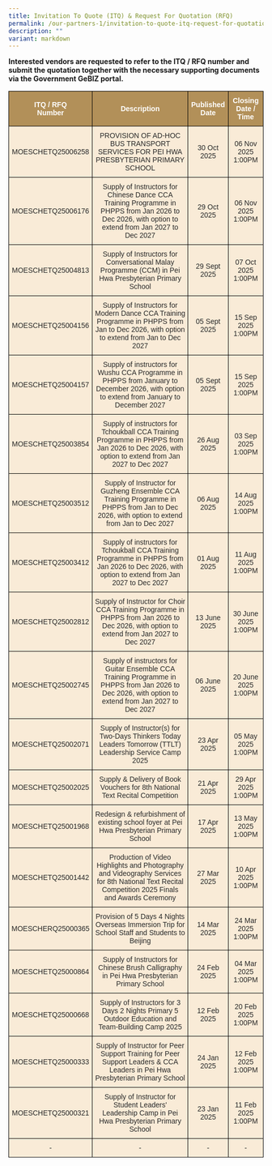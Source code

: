```yaml
---
title: Invitation To Quote (ITQ) & Request For Quotation (RFQ)
permalink: /our-partners-1/invitation-to-quote-itq-request-for-quotation-rfq/
description: ""
variant: markdown
---
```

[](/images/Website%20Banners%20Subpage/948x260%20masterhead%20-%20Our%20Partners3.jpg)
**Interested vendors are requested to refer to the ITQ / RFQ number and submit the quotation together with the necessary supporting documents via the Government GeBIZ portal.** 
  

<style type="text/css">
.tg  {border-collapse:collapse;border-spacing:0;}
.tg td{border-color:black;border-style:solid;border-width:1px;font-family:Arial, sans-serif;font-size:14px;
  overflow:hidden;padding:10px 5px;word-break:normal;}
.tg th{border-color:black;border-style:solid;border-width:1px;font-family:Arial, sans-serif;font-size:14px;
  font-weight:normal;overflow:hidden;padding:10px 5px;word-break:normal;}
.tg .tg-q1lf{background-color:#F9EBD7;color:#282828;text-align:center;vertical-align:middle}
.tg .tg-vgdu{background-color:#F9EBD7;color:#CCC;text-align:center;vertical-align:top}
.tg .tg-vtwo{background-color:#B29059;color:#FFF;font-weight:bold;text-align:center;vertical-align:middle}
.tg .tg-lhoz{background-color:#FFF;color:#CCC;text-align:center;vertical-align:top}
.tg .tg-r2gi{background-color:#FFF;color:#282828;text-align:center;vertical-align:middle}
</style>
<table class="tg">
<thead>
  <tr>
    <th class="tg-vtwo"><span style="color:#FFF;background-color:#B29059">ITQ / RFQ</span><br><span style="color:#FFF;background-color:#B29059">Number</span></th>
    <th class="tg-vtwo"><span style="color:#FFF;background-color:#B29059">Description</span></th>
    <th class="tg-vtwo"><span style="color:#FFF;background-color:#B29059">Published</span><br><span style="color:#FFF;background-color:#B29059">Date</span></th>
    <th class="tg-vtwo"><span style="color:#FFF;background-color:#B29059">Closing</span><br><span style="color:#FFF;background-color:#B29059">Date / Time</span></th>
  </tr>
</thead>
<tbody>
<tr>
		</tr>	<tr>
	</tr>	<tr>
	</tr>	<tr></tr>	<tr>
			</tr>	<tr>
	</tr>	<tr><td class="tg-q1lf"><span style="color:#282828;background-color:transparent">MOESCHETQ25006258</span></td>
    <td class="tg-q1lf"><span style="color:#282828;background-color:transparent">PROVISION OF AD-HOC BUS TRANSPORT SERVICES FOR PEI HWA PRESBYTERIAN PRIMARY SCHOOL </span></td>
    <td class="tg-q1lf"><span style="color:#282828;background-color:transparent">30 Oct 2025 </span></td>
    <td class="tg-q1lf"><span style="color:#282828;background-color:transparent">06 Nov 2025 1:00PM </span></td>
			</tr>	<tr>
	</tr>	<tr>
	</tr>	<tr>
	</tr>	<tr><td class="tg-q1lf"><span style="color:#282828;background-color:transparent">MOESCHETQ25006176</span></td>
    <td class="tg-q1lf"><span style="color:#282828;background-color:transparent">Supply of Instructors for Chinese Dance CCA Training Programme in PHPPS from Jan 2026 to Dec 2026, with option to extend from Jan 2027 to Dec 2027 </span></td>
    <td class="tg-q1lf"><span style="color:#282828;background-color:transparent">29 Oct 2025 </span></td>
    <td class="tg-q1lf"><span style="color:#282828;background-color:transparent">06 Nov 2025 1:00PM </span></td>
			</tr>	<tr></tr>	<tr>
		</tr>	<tr>
	</tr>	<tr><td class="tg-q1lf"><span style="color:#282828;background-color:transparent">MOESCHETQ25004813</span></td>
    <td class="tg-q1lf"><span style="color:#282828;background-color:transparent">Supply of Instructors for Conversational Malay Programme (CCM) in Pei Hwa Presbyterian Primary School </span></td>
    <td class="tg-q1lf"><span style="color:#282828;background-color:transparent">29 Sept 2025 </span></td>
    <td class="tg-q1lf"><span style="color:#282828;background-color:transparent">07 Oct 2025 1:00PM </span></td>
			</tr>	<tr></tr>	<tr>
		</tr>	<tr></tr>	<tr></tr>	<tr>
	</tr>	<tr><td class="tg-q1lf"><span style="color:#282828;background-color:transparent">MOESCHETQ25004156</span></td>
    <td class="tg-q1lf"><span style="color:#282828;background-color:transparent">Supply of Instructors for Modern Dance CCA Training Programme in PHPPS from Jan to Dec 2026, with option to extend from Jan to Dec 2027 </span></td>
    <td class="tg-q1lf"><span style="color:#282828;background-color:transparent">05 Sept 2025 </span></td>
    <td class="tg-q1lf"><span style="color:#282828;background-color:transparent">15 Sep 2025 1:00PM </span></td>
			</tr>	<tr></tr>	<tr>
		</tr>	<tr></tr>	<tr>
	</tr>	<tr>
	</tr>	<tr><td class="tg-q1lf"><span style="color:#282828;background-color:transparent">MOESCHETQ25004157</span></td>
    <td class="tg-q1lf"><span style="color:#282828;background-color:transparent">Supply of instructors for Wushu CCA Programme in PHPPS from January to December 2026, with option to extend from January to December 2027 </span></td>
    <td class="tg-q1lf"><span style="color:#282828;background-color:transparent">05 Sept 2025 </span></td>
    <td class="tg-q1lf"><span style="color:#282828;background-color:transparent">15 Sep 2025 1:00PM </span></td>
			</tr>	<tr></tr>	<tr>
				</tr>	<tr>
	</tr>	<tr><td class="tg-q1lf"><span style="color:#282828;background-color:transparent">MOESCHETQ25003854</span></td>
    <td class="tg-q1lf"><span style="color:#282828;background-color:transparent">Supply of instructors for Tchoukball CCA Training Programme in PHPPS from Jan 2026 to Dec 2026, with option to extend from Jan 2027 to Dec 2027 </span></td>
    <td class="tg-q1lf"><span style="color:#282828;background-color:transparent">26 Aug 2025 </span></td>
    <td class="tg-q1lf"><span style="color:#282828;background-color:transparent">03 Sep 2025 1:00PM </span></td>
			</tr>	<tr></tr>	<tr>
			</tr>	<tr>
	</tr>	<tr><td class="tg-q1lf"><span style="color:#282828;background-color:transparent">MOESCHETQ25003512</span></td>
    <td class="tg-q1lf"><span style="color:#282828;background-color:transparent">Supply of Instructor for Guzheng Ensemble CCA Training Programme in PHPPS from Jan to Dec 2026, with option to extend from Jan to Dec 2027 </span></td>
    <td class="tg-q1lf"><span style="color:#282828;background-color:transparent">06 Aug 2025 </span></td>
    <td class="tg-q1lf"><span style="color:#282828;background-color:transparent">14 Aug 2025 1:00PM </span></td>
  </tr><tr>
			</tr>	<tr>
			</tr>	<tr>
	</tr>	<tr><td class="tg-q1lf"><span style="color:#282828;background-color:transparent">MOESCHETQ25003412</span></td>
    <td class="tg-q1lf"><span style="color:#282828;background-color:transparent">Supply of instructors for Tchoukball CCA Training Programme in PHPPS from Jan 2026 to Dec 2026, with option to extend from Jan 2027 to Dec 2027 </span></td>
    <td class="tg-q1lf"><span style="color:#282828;background-color:transparent">01 Aug 2025 </span></td>
    <td class="tg-q1lf"><span style="color:#282828;background-color:transparent">11 Aug 2025 1:00PM </span></td>
  </tr><tr>
			</tr>	<tr>
	</tr>	<tr><td class="tg-q1lf"><span style="color:#282828;background-color:transparent">MOESCHETQ25002812 </span></td>
    <td class="tg-q1lf"><span style="color:#282828;background-color:transparent">Supply of Instructor for Choir CCA Training Programme in PHPPS from Jan 2026 to Dec 2026, with option to extend from Jan 2027 to Dec 2027 </span></td>
    <td class="tg-q1lf"><span style="color:#282828;background-color:transparent">13 June 2025 </span></td>
    <td class="tg-q1lf"><span style="color:#282828;background-color:transparent">30 June 2025 1:00PM </span></td>
  </tr><tr>
	</tr>	<tr>
		</tr>	<tr>
			</tr>	<tr>
	</tr>	<tr><td class="tg-q1lf"><span style="color:#282828;background-color:transparent">MOESCHETQ25002745 </span></td>
    <td class="tg-q1lf"><span style="color:#282828;background-color:transparent">Supply of instructors for Guitar Ensemble CCA Training Programme in PHPPS from Jan 2026 to Dec 2026, with option to extend from Jan 2027 to Dec 2027 </span></td>
    <td class="tg-q1lf"><span style="color:#282828;background-color:transparent">06 June 2025 </span></td>
    <td class="tg-q1lf"><span style="color:#282828;background-color:transparent">20 June 2025 1:00PM </span></td>
  </tr><tr>
	</tr>	<tr>
	</tr>	<tr>
			</tr>	<tr>
	</tr>	<tr><td class="tg-q1lf"><span style="color:#282828;background-color:transparent">MOESCHETQ25002071 </span></td>
    <td class="tg-q1lf"><span style="color:#282828;background-color:transparent">Supply of Instructor(s) for Two-Days Thinkers Today Leaders Tomorrow (TTLT) Leadership Service Camp 2025 </span></td>
    <td class="tg-q1lf"><span style="color:#282828;background-color:transparent">23 Apr 2025 </span></td>
    <td class="tg-q1lf"><span style="color:#282828;background-color:transparent">05 May 2025 1:00PM </span></td>
  </tr><tr>
	</tr>	<tr>
	</tr>	<tr>
			</tr>	<tr>
	</tr>	<tr><td class="tg-q1lf"><span style="color:#282828;background-color:transparent">MOESCHETQ25002025 </span></td>
    <td class="tg-q1lf"><span style="color:#282828;background-color:transparent">Supply &amp; Delivery of Book Vouchers for 8th National Text Recital Competition </span></td>
    <td class="tg-q1lf"><span style="color:#282828;background-color:transparent">21 Apr 2025 </span></td>
    <td class="tg-q1lf"><span style="color:#282828;background-color:transparent">29 Apr 2025 1:00PM </span></td>
  </tr><tr>
	</tr>	<tr>
	</tr>	<tr>
			</tr>	<tr>
	</tr>	<tr><td class="tg-q1lf"><span style="color:#282828;background-color:transparent">MOESCHETQ25001968 </span></td>
    <td class="tg-q1lf"><span style="color:#282828;background-color:transparent">Redesign &amp; refurbishment of existing school foyer at Pei Hwa Presbyterian Primary School </span></td>
    <td class="tg-q1lf"><span style="color:#282828;background-color:transparent">17 Apr 2025 </span></td>
    <td class="tg-q1lf"><span style="color:#282828;background-color:transparent">13 May 2025 1:00PM </span></td>
  </tr><tr>
	</tr>	<tr>
	</tr>	<tr>
			</tr>	<tr>
	</tr>	<tr><td class="tg-q1lf"><span style="color:#282828;background-color:transparent">MOESCHETQ25001442 </span></td>
    <td class="tg-q1lf"><span style="color:#282828;background-color:transparent">Production of Video Highlights and Photography and Videography Services for 8th National Text Recital Competition 2025 Finals and Awards Ceremony</span></td>
    <td class="tg-q1lf"><span style="color:#282828;background-color:transparent">27 Mar 2025 </span></td>
    <td class="tg-q1lf"><span style="color:#282828;background-color:transparent">10 Apr 2025 1:00PM </span></td>
  </tr><tr>
	</tr>	<tr>
	</tr>	<tr>
			</tr>	<tr>
	</tr>	<tr><td class="tg-q1lf"><span style="color:#282828;background-color:transparent">MOESCHERQ25000365 </span></td>
    <td class="tg-q1lf"><span style="color:#282828;background-color:transparent">Provision of 5 Days 4 Nights Overseas Immersion Trip for School Staff and Students to Beijing</span></td>
    <td class="tg-q1lf"><span style="color:#282828;background-color:transparent">14 Mar 2025 </span></td>
    <td class="tg-q1lf"><span style="color:#282828;background-color:transparent">24 Mar 2025 1:00PM </span></td>
  </tr><tr>
	</tr>	<tr>
		</tr>	<tr>
	</tr>	<tr><td class="tg-q1lf"><span style="color:#282828;background-color:transparent">MOESCHETQ25000864 </span></td>
    <td class="tg-q1lf"><span style="color:#282828;background-color:transparent">Supply of Instructors for Chinese Brush Calligraphy in Pei Hwa Presbyterian Primary School</span></td>
    <td class="tg-q1lf"><span style="color:#282828;background-color:transparent">24 Feb 2025 </span></td>
    <td class="tg-q1lf"><span style="color:#282828;background-color:transparent">04 Mar 2025 1:00PM </span></td>
  </tr><tr>
	</tr>	<tr>
		</tr>	<tr>
	</tr>	<tr><td class="tg-q1lf"><span style="color:#282828;background-color:transparent">MOESCHETQ25000668 </span></td>
    <td class="tg-q1lf"><span style="color:#282828;background-color:transparent"> Supply of Instructors for 3 Days 2 Nights Primary 5 Outdoor Education and Team-Building Camp 2025 </span></td>
    <td class="tg-q1lf"><span style="color:#282828;background-color:transparent">12 Feb 2025 </span></td>
    <td class="tg-q1lf"><span style="color:#282828;background-color:transparent">20 Feb 2025 1:00PM </span></td>
  </tr><tr>
	</tr>	<tr>
	</tr>	<tr><td class="tg-q1lf"><span style="color:#282828;background-color:transparent">MOESCHETQ25000333 </span></td>
    <td class="tg-q1lf"><span style="color:#282828;background-color:transparent"> Supply of Instructor for Peer Support Training for Peer Support Leaders &amp; CCA Leaders in Pei Hwa Presbyterian Primary School </span></td>
    <td class="tg-q1lf"><span style="color:#282828;background-color:transparent">24 Jan 2025 </span></td>
    <td class="tg-q1lf"><span style="color:#282828;background-color:transparent">12 Feb 2025 1:00PM </span></td>
  </tr><tr>
		</tr>	<tr>
	</tr>	<tr><td class="tg-q1lf"><span style="color:#282828;background-color:transparent">MOESCHETQ25000321 </span></td>
    <td class="tg-q1lf"><span style="color:#282828;background-color:transparent"> Supply of Instructor for Student Leaders' Leadership Camp in Pei Hwa Presbyterian Primary School </span></td>
    <td class="tg-q1lf"><span style="color:#282828;background-color:transparent">23 Jan 2025 </span></td>
    <td class="tg-q1lf"><span style="color:#282828;background-color:transparent">11 Feb 2025 1:00PM </span></td>
  </tr><tr>
	</tr>	<tr>
	</tr>	<tr>
	</tr>	<tr><td class="tg-q1lf"><span style="color:#282828;background-color:transparent">  - </span></td>
    <td class="tg-q1lf"><span style="color:#282828;background-color:transparent">- </span></td>
    <td class="tg-q1lf"><span style="color:#282828;background-color:transparent"> - </span></td>
    <td class="tg-q1lf"><span style="color:#282828;background-color:transparent"> - </span></td>
  </tr><tr>
		</tr>	<tr>
	</tr>	<tr>

  </tr><tr>
</tr>
</tbody>
</table>